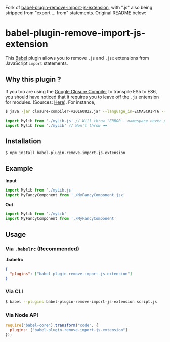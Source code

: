 Fork of [babel-plugin-remove-import-js-extension](https://github.com/dcamilleri/babel-plugin-remove-import-js-extension), with ".js" also being stripped from "export ... from" statements. Original README below:

# babel-plugin-remove-import-js-extension

This [Babel](https://babeljs.io/) plugin allows you to remove `.js` and `.jsx` extensions from JavaScript `import` statements.

## Why this plugin ? 

If you too are using the [Google Closure Compiler](https://developers.google.com/closure/compiler/) to transpile ES5 to ES6, you should have noticed that it requires you to leave off the `.js` entension for modules. (Sources: [Here](https://github.com/google/closure-compiler/issues/1956)). For instance,

```sh
$ java -jar closure-compiler-v20160822.jar --language_in=ECMASCRIPT6 --js main.js --language_out=ES5
```

```javascript
import Mylib from './myLib.js' // Will throw "ERROR - namespace never provided"
import Mylib from './myLib' // Won't throw 🕶
```

## Installation

```sh
$ npm install babel-plugin-remove-import-js-extension
```

## Example

**Input**

```javascript
import Mylib from './myLib.js'
import MyFancyComponent from './MyFancyComponent.jsx'
```

**Out**

```javascript
import Mylib from './myLib'
import MyFancyComponent from './MyFancyComponent'
```

## Usage

### Via `.babelrc` (Recommended)

**.babelrc**

```json
{
  "plugins": ["babel-plugin-remove-import-js-extension"]
}
```

### Via CLI

```sh
$ babel --plugins babel-plugin-remove-import-js-extension script.js
```

### Via Node API

```javascript
require("babel-core").transform("code", {
  plugins: ["babel-plugin-remove-import-js-extension"]
});
```
